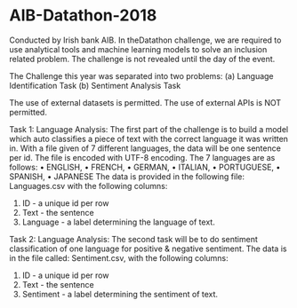 # AIB-Datathon-2018
Conducted by Irish bank AIB. In theDatathon challenge, we are required to use analytical tools and machine learning models to solve an inclusion related problem. The challenge is not revealed until the day of the event.

The Challenge this year was separated into two problems:
(a) Language Identification Task
(b) Sentiment Analysis Task

The use of external datasets is permitted.
The use of external APIs is NOT permitted.

Task 1: Language Analysis:
The first part of the challenge is to build a model which auto classifies a piece of text with the correct language it was written in. With a file given of 7 different languages, the data will be one sentence per id. The file is encoded with UTF-8 encoding.
The 7 languages are as follows:
•	 ENGLISH,
•	 FRENCH,
•	 GERMAN,
•	 ITALIAN,
•	 PORTUGUESE,
•	 SPANISH,
•	 JAPANESE
The data is provided in the following file: Languages.csv with the following columns:
1.	ID - a unique id per row
2.	Text - the sentence 
3.	Language - a label determining the language of text.


Task 2: Language Analysis:
The second task will be to do sentiment classification of one language for positive & negative sentiment. The data is in the file called: Sentiment.csv, with the following columns:
1.	ID - a unique id per row
2.	Text - the sentence 
3.	Sentiment - a label determining the sentiment of text.


